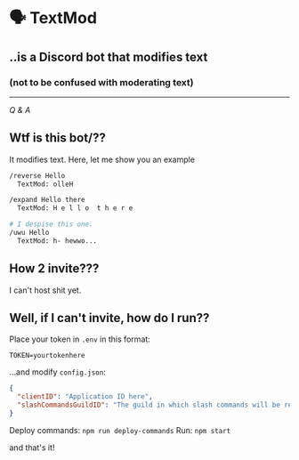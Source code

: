 # 🗣️ TextMod

## ..is a Discord bot that modifies text

### (not to be confused with moderating text)

---

_Q & A_

## Wtf is this bot/??

It modifies text. Here, let me show you an example

```sh
/reverse Hello
  TextMod: olleH

/expand Hello there
  TextMod: H e l l o  t h e r e

# I despise this one.
/uwu Hello
  TextMod: h- hewwo...
```

## How 2 invite???

I can't host shit yet.

## Well, if I can't invite, how do I run??

Place your token in `.env` in this format:

```env
TOKEN=yourtokenhere
```

...and modify `config.json`:

```json
{
  "clientID": "Application ID here",
  "slashCommandsGuildID": "The guild in which slash commands will be registered"
}
```

Deploy commands: `npm run deploy-commands`
Run: `npm start`

and that's it!
